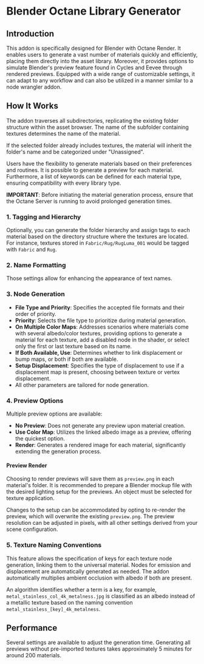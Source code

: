 # Blender Octane Library Generator

## Introduction

This addon is specifically designed for Blender with Octane Render. It enables users to generate a vast number of materials quickly and efficiently, placing them directly into the asset library. Moreover, it provides options to simulate Blender's preview feature found in Cycles and Eevee through rendered previews. Equipped with a wide range of customizable settings, it can adapt to any workflow and can also be utilized in a manner similar to a node wrangler addon.

## How It Works

The addon traverses all subdirectories, replicating the existing folder structure within the asset browser. The name of the subfolder containing textures determines the name of the material.

If the selected folder already includes textures, the material will inherit the folder's name and be categorized under "Unassigned".

Users have the flexibility to generate materials based on their preferences and routines. It is possible to generate a preview for each material. Furthermore, a list of keywords can be defined for each material type, ensuring compatibility with every library type.

**IMPORTANT**: Before initiating the material generation process, ensure that the Octane Server is running to avoid prolonged generation times.

### 1. Tagging and Hierarchy

Optionally, you can generate the folder hierarchy and assign tags to each material based on the directory structure where the textures are located. For instance, textures stored in `Fabric/Rug/RugLuma_001` would be tagged with `Fabric` and `Rug`.

### 2. Name Formatting

Those settings allow for enhancing the appearance of text names.

### 3. Node Generation

- **File Type and Priority**: Specifies the accepted file formats and their order of priority.
- **Priority**: Selects the file type to prioritize during material generation.
- **On Multiple Color Maps**: Addresses scenarios where materials come with several albedo/color textures, providing options to generate a material for each texture, add a disabled node in the shader, or select only the first or last texture based on its name.
- **If Both Available, Use**: Determines whether to link displacement or bump maps, or both if both are available.
- **Setup Displacement**: Specifies the type of displacement to use if a displacement map is present, choosing between texture or vertex displacement.
- All other parameters are tailored for node generation.

### 4. Preview Options

Multiple preview options are available:
- **No Preview**: Does not generate any preview upon material creation.
- **Use Color Map**: Utilizes the linked albedo image as a preview, offering the quickest option.
- **Render**: Generates a rendered image for each material, significantly extending the generation process.

#### Preview Render

Choosing to render previews will save them as `preview.png` in each material's folder. It is recommended to prepare a Blender mockup file with the desired lighting setup for the previews. An object must be selected for texture application.

Changes to the setup can be accommodated by opting to re-render the preview, which will overwrite the existing `preview.png`. The preview resolution can be adjusted in pixels, with all other settings derived from your scene configuration.

### 5. Texture Naming Conventions

This feature allows the specification of keys for each texture node generation, linking them to the universal material. Nodes for emission and displacement are automatically generated as needed. The addon automatically multiplies ambient occlusion with albedo if both are present.

An algorithm identifies whether a term is a key, for example, `metal_stainless_col_4k_metalness.jpg` is classified as an albedo instead of a metallic texture based on the naming convention `metal_stainless_[key]_4k_metalness`.

## Performance

Several settings are available to adjust the generation time. Generating all previews without pre-imported textures takes approximately 5 minutes for around 200 materials.